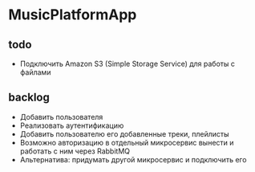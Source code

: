 # MusicPlatformApp

## todo
- Подключить Amazon S3 (Simple Storage Service) для работы с файлами

## backlog
- Добавить пользователя
- Реализовать аутентификацию
- Добавить пользователю его добавленные треки, плейлисты
- Возможно авторизацию в отдельный микросервис вынести и работать с ним через RabbitMQ
- Альтернатива: придумать другой микросервис и подключить его
